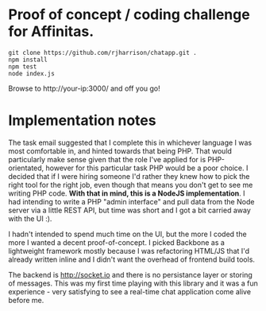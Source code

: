 # Proof of concept / coding challenge for Affinitas.

```
git clone https://github.com/rjharrison/chatapp.git .
npm install
npm test
node index.js
```

Browse to http://your-ip:3000/ and off you go! 

# Implementation notes

The task email suggested that I complete this in whichever language I was most comfortable in, and hinted towards that being PHP. That would particularly make sense given that the role I've applied for is PHP-orientated, however for this particular task PHP would be a poor choice. I decided that if I were hiring someone I'd rather they knew how to pick the right tool for the right job, even though that means you don't get to see me writing PHP code. **With that in mind, this is a NodeJS implementation**. I had intending to write a PHP "admin interface" and pull data from the Node server via a little REST API, but time was short and I got a bit carried away with the UI :).

I hadn't intended to spend much time on the UI, but the more I coded the more I wanted a decent proof-of-concept. I picked Backbone as a lightweight framework mostly because I was refactoring HTML/JS that I'd already written inline and I didn't want the overhead of frontend build tools. 

The backend is http://socket.io and there is no persistance layer or storing of messages. This was my first time playing with this library and it was a fun experience - very satisfying to see a real-time chat application come alive before me. 

